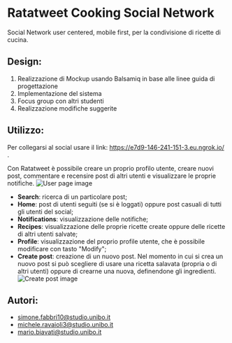 # Ratatweet Cooking Social Network
Social Network user centered, mobile first, per la condivisione di ricette di cucina.

## Design:
1. Realizzazione di Mockup usando Balsamiq in base alle linee guida di progettazione
2. Implementazione del sistema 
3. Focus group con altri studenti
4. Realizzazione modifiche suggerite

## Utilizzo:
Per collegarsi al social usare il link: https://e7d9-146-241-151-3.eu.ngrok.io/ .

Con Ratatweet è possibile creare un proprio profilo utente, creare nuovi post, commentare e recensire post di altri utenti e visualizzare le proprie notifiche.
![User page image](https://github.com/mario-biavati/Ratatweet/blob/main/img/schemata_utente.png)
* **Search**: ricerca di un particolare post;
* **Home**: post di utenti seguiti (se si è loggati) oppure post casuali di tutti gli utenti del social;
* **Notifications**: visualizzazione delle notifiche;
* **Recipes**: visualizzazione delle proprie ricette create oppure delle ricette di altri utenti salvate;
* **Profile**: visualizzazione del proprio profile utente, che è possibile modificare con tasto "Modify";
* **Create post**: creazione di un nuovo post.
Nel momento in cui si crea un nuovo post si può scegliere di usare una ricetta salavata (propria o di altri utenti) oppure di crearne una nuova, definendone gli ingredienti.
![Create post image](https://github.com/mario-biavati/Ratatweet/blob/main/img/schermata_create_post.png)

## Autori:
- simone.fabbri10@studio.unibo.it
- michele.ravaioli3@studio.unibo.it
- mario.biavati@studio.unibo.it
